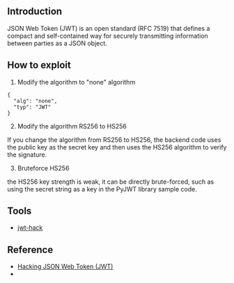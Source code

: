 
## Introduction

[](https://github.com/daffainfo/AllAboutBugBounty/blob/master/Misc/JWT%20Vulnerabilities.md#introduction)

JSON Web Token (JWT) is an open standard (RFC 7519) that defines a compact and self-contained way for securely transmitting information between parties as a JSON object.

## How to exploit

[](https://github.com/daffainfo/AllAboutBugBounty/blob/master/Misc/JWT%20Vulnerabilities.md#how-to-exploit)

1. Modify the algorithm to "none" algorithm

```
{
  "alg": "none",
  "typ": "JWT"
}
```

2. Modify the algorithm RS256 to HS256

If you change the algorithm from RS256 to HS256, the backend code uses the public key as the secret key and then uses the HS256 algorithm to verify the signature.

3. Bruteforce HS256

the HS256 key strength is weak, it can be directly brute-forced, such as using the secret string as a key in the PyJWT library sample code.

## Tools

[](https://github.com/daffainfo/AllAboutBugBounty/blob/master/Misc/JWT%20Vulnerabilities.md#tools)

- [jwt-hack](https://github.com/hahwul/jwt-hack)

## Reference

[](https://github.com/daffainfo/AllAboutBugBounty/blob/master/Misc/JWT%20Vulnerabilities.md#reference)

- [Hacking JSON Web Token (JWT)](https://medium.com/101-writeups/hacking-json-web-token-jwt-233fe6c862e6)
- 